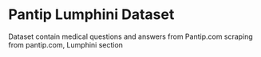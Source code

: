 # Pantip Lumphini Dataset

Dataset contain medical questions and answers from Pantip.com
scraping from pantip.com, Lumphini section